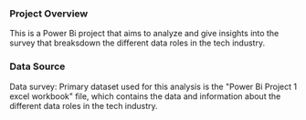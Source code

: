 ### Project Overview
This is a Power Bi project that aims to analyze and give insights into the survey that breaksdown the different data roles in the tech industry.

### Data Source
Data survey: Primary dataset used for this analysis is the "Power Bi Project 1 excel workbook" file, which contains the data and information about the different data roles in the tech industry.
